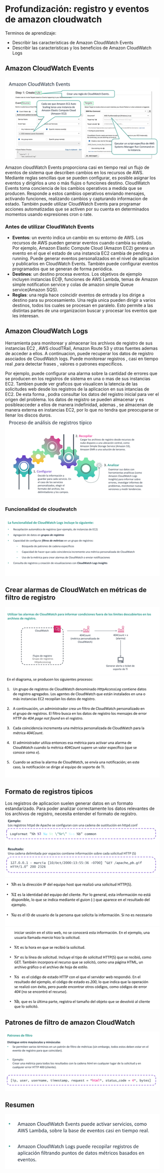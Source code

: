 # Profundización: registro y eventos de amazon cloudwatch

Terminos de aprendizaje:

* Describir las caracteristicas de Amazon CloudWatch Events
* Describir las caracteristicas y los beneficios de Amazon CloudWatch Logs

## Amazon CloudWatch Events

![eventos](.02-profundizando_registros_y_eventos-amazoncloudwatch_images/ACW-events.png)

Amazon cloudWatch Events proporciona casi en tiempo real un flujo de eventos de sistema que describen cambios en los
recursos de AWS. Mediante reglas sencillas que se pueden configurar, es posible asignar los eventos y dirigirlos a uno
o más flujos o funciones destino. CloudWatch Events toma conciencia de los cambios operativos a medida que se producen.
Responde a estos cambios operativos enviando mensajes, activando funciones, realizando cambios y capturando informacion
de estado.
También puede utilizar CloudWatch Events para programar acciones automatizadas que se activen por su cuenta en
determinados momentos usando expresiones cron o rate.

### Antes de utilizar CloudWatch Events

* **Eventos**: un evento indica un cambio en su entorno de AWS. Los recursos de AWS pueden generar eventos cuando cambia
  su estado. Por ejemplo, Amazon Elastic Compute Cloud (Amazon EC2) genera un evento en el que el estado de una
  instancia EC2 cambia de pending a running. Puede generar eventos personalizados en el nivel de aplicacion y
  publicarlos en CloudWatch Events. También puede configurar eventos programados que se generan de forma periódica.
* **Destinos**: un destino procesa eventos. Los objetivos de ejemplo incluyen instancias EC@, funciones de AWS Lambda,
  temas de Amazon simple notification service y colas de amazon simple Queue service(Amazon SQS).
* **Reglas**: una regla hace coincidir eventos de entrada y los dirige a destino para su procesamiento. Una regla unica
  pueden dirigir a varios destinos, todos los cuales se procesan en paralelo. Esto permite a las distintas partes de una
  organizacion buscar y procesar los eventos que les interesan.

## Amazon CloudWatch Logs

Herramienta para monitorear y almacenar los archivos de registro de sus instancias EC2 , AWS cloudTRail, Amazon Route 53
y otras fuentes ademas de acceder a ellos. A continuacion, puede recuperar los datos de registro asociados de CloudWatch
logs. Puede monitorear registros , casi en tiempo real ,para detectar frases , valores o patrones especificos.

Por ejemplo, puede configurar una alarma sobre la cantidad de errores que se producen en los registros de sistema en una
o mas de sus instancias EC2. Tambien puede ver graficos que visualicen la latencia de las solicitudes web desde los
registros de la aplicacion en sus intancias de EC2. De esta forma , podra consultar los datos del registro inicial para
ver el origen del problema. los datos de registro se pueden almacenar y es posibleacceder a ellos de manera indefinidad,
ademas , se almacenan de manera externa en instancias EC2, por lo que no tendra que preocuparse or llenar los discos
duros.
![Proceso de analiis](.02-profundizando_registros_y_eventos-amazoncloudwatch_images/analisis.png)

### Funcionalidad de cloudwatch

![funcionalidad](.02-profundizando_registros_y_eventos-amazoncloudwatch_images/fa3a3f34.png)

## Crear alarmas de CloudWatch en métricas de filtro de registro

![alarmas](.02-profundizando_registros_y_eventos-amazoncloudwatch_images/204390ea.png)
![Procesos](.02-profundizando_registros_y_eventos-amazoncloudwatch_images/.png)

## Formato de registros tipicos

Los registros de aplicacion suelen generar datos en un formato estandarizado. Para poder analizar correctamente los
datos relevantes de los archivos de registro, necesita entender el formato de registro.
![explame-log](.02-profundizando_registros_y_eventos-amazoncloudwatch_images/069b58f2.png)
![](.02-profundizando_registros_y_eventos-amazoncloudwatch_images/8732912b.png)
![](.02-profundizando_registros_y_eventos-amazoncloudwatch_images/f1c239c3.png)

## Patrones de filtro de amazon CloudWatch

![](.02-profundizando_registros_y_eventos-amazoncloudwatch_images/2d626a04.png)

## Resumen

![](.02-profundizando_registros_y_eventos-amazoncloudwatch_images/5997df7d.png)